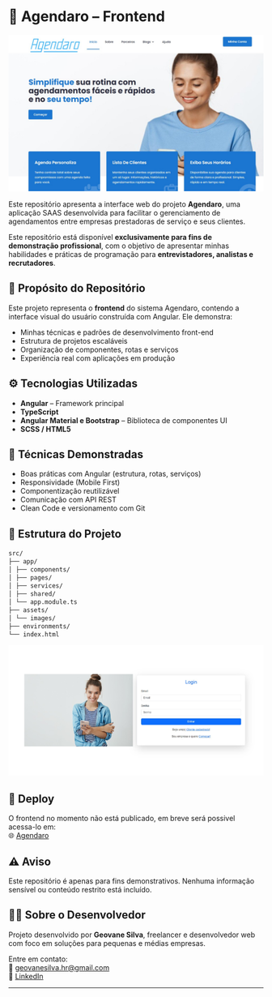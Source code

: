 # 📅 Agendaro – Frontend

![Tela Principal - Home](src/assets/img/home_agendaro.jpg)

Este repositório apresenta a interface web do projeto **Agendaro**, uma aplicação SAAS desenvolvida para facilitar o gerenciamento de agendamentos entre empresas prestadoras de serviço e seus clientes.

Este repositório está disponível **exclusivamente para fins de demonstração profissional**, com o objetivo de apresentar minhas habilidades e práticas de programação para **entrevistadores, analistas e recrutadores**.

## 📌 Propósito do Repositório

Este projeto representa o **frontend** do sistema Agendaro, contendo a interface visual do usuário construída com Angular. Ele demonstra:

- Minhas técnicas e padrões de desenvolvimento front-end
- Estrutura de projetos escaláveis
- Organização de componentes, rotas e serviços
- Experiência real com aplicações em produção

## ⚙️ Tecnologias Utilizadas

- **Angular** – Framework principal
- **TypeScript**
- **Angular Material e Bootstrap** – Biblioteca de componentes UI
- **SCSS / HTML5**

## 🧠 Técnicas Demonstradas

- Boas práticas com Angular (estrutura, rotas, serviços)
- Responsividade (Mobile First)
- Componentização reutilizável
- Comunicação com API REST
- Clean Code e versionamento com Git

## 📁 Estrutura do Projeto

```
src/
├── app/
│ ├── components/
│ ├── pages/
│ ├── services/
│ ├── shared/
│ └── app.module.ts
├── assets/
│ └── images/
├── environments/
└── index.html
``` 
![Tela de Login - Home](src/assets/img/login_agendaro.jpg)

## 🔗 Deploy

O frontend no momento não está publicado, em breve será possivel acessa-lo em:  
🌐 [Agendaro](https://www.agendaro.com.br)

## ⚠️ Aviso

Este repositório é apenas para fins demonstrativos. Nenhuma informação sensível ou conteúdo restrito está incluído.

## 👨‍💻 Sobre o Desenvolvedor

Projeto desenvolvido por **Geovane Silva**, freelancer e desenvolvedor web com foco em soluções para pequenas e médias empresas.

Entre em contato:  
📧 geovanesilva.hr@gmail.com  
🔗 [LinkedIn](https://www.linkedin.com/in/geovanesilvahr/)

---
